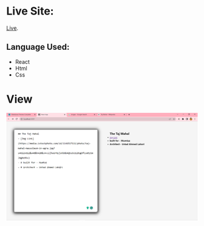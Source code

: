 # Live Site:

[Live](https://accordian-react-prac.netlify.app/).

## Language Used:

- React
- Html
- Css

# View

![Home Page](./readmeImage/Home.PNG)